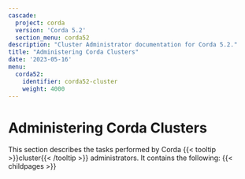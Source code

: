 ```yaml
---
cascade:
  project: corda
  version: 'Corda 5.2'
  section_menu: corda52
description: "Cluster Administrator documentation for Corda 5.2."
title: "Administering Corda Clusters"
date: '2023-05-16'
menu:
  corda52:
    identifier: corda52-cluster
    weight: 4000
---
```

# Administering Corda Clusters

This section describes the tasks performed by Corda {{< tooltip >}}cluster{{< /tooltip >}} administrators. It contains the following:
{{< childpages >}}
